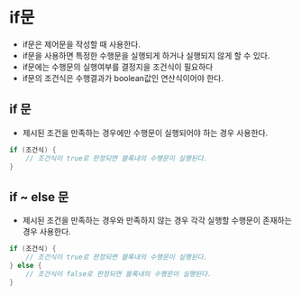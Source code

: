 # if문
* if문은 제어문을 작성할 때 사용한다.
* if문을 사용하면 특정한 수행문을 실행되게 하거나 실행되지 않게 할 수 있다.
* if문에는 수행문의 실행여부를 결정지을 조건식이 필요하다
* if문의 조건식은 수행결과가 boolean값인 연산식이어야 한다.  

## if 문
* 제시된 조건을 만족하는 경우에만 수행문이 실행되어야 하는 경우 사용한다.
```java
if (조건식) {
	// 조건식이 true로 판정되면 블록내의 수행문이 실행된다.	
}
```
## if ~ else 문
* 제시된 조건을 만족하는 경우와 만족하지 않는 경우 각각 실행할 수행문이 존재하는 경우 사용한다.
```java
if (조건식) {
	// 조건식이 true로 판정되면 블록내의 수행문이 실행된다.
} else {
	// 조건식이 false로 판정되면 블록내의 수행문이 실행된다.
}
```
